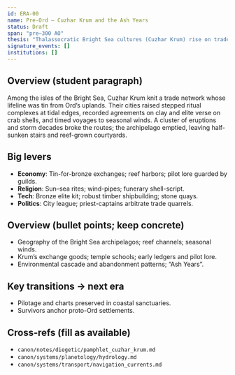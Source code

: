 ```yaml
---
id: ERA-00
name: Pre-Ord — Cuzhar Krum and the Ash Years
status: Draft
span: "pre–300 AO"
thesis: "Thalassocratic Bright Sea cultures (Cuzhar Krum) rise on trade and navigation; volcanic/ climatic shocks drive collapse and diaspora before Ord’s ascent."
signature_events: []
institutions: []
---
```


## Overview (student paragraph)
Among the isles of the Bright Sea, Cuzhar Krum knit a trade network whose lifeline was tin from Ord’s uplands. Their cities raised stepped ritual complexes at tidal edges, recorded agreements on clay and elite verse on crab shells, and timed voyages to seasonal winds. A cluster of eruptions and storm decades broke the routes; the archipelago emptied, leaving half-sunken stairs and reef-grown courtyards.

## Big levers
- **Economy**: Tin-for-bronze exchanges; reef harbors; pilot lore guarded by guilds.
- **Religion**: Sun–sea rites; wind-pipes; funerary shell-script.
- **Tech**: Bronze elite kit; robust timber shipbuilding; stone quays.
- **Politics**: City league; priest-captains arbitrate trade quarrels.

## Overview (bullet points; keep concrete)
- Geography of the Bright Sea archipelagos; reef channels; seasonal winds.
- Krum’s exchange goods; temple schools; early ledgers and pilot lore.
- Environmental cascade and abandonment patterns; “Ash Years”.

## Key transitions → next era
- Pilotage and charts preserved in coastal sanctuaries.
- Survivors anchor proto-Ord settlements.

## Cross-refs (fill as available)
- `canon/notes/diegetic/pamphlet_cuzhar_krum.md`
- `canon/systems/planetology/hydrology.md`
- `canon/systems/transport/navigation_currents.md`